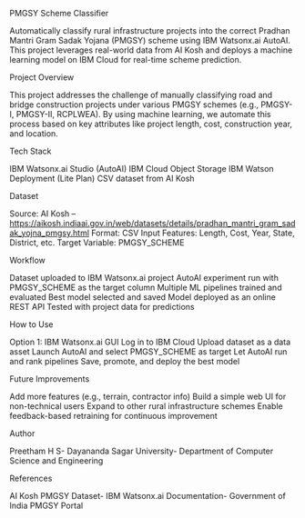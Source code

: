 PMGSY Scheme Classifier

Automatically classify rural infrastructure projects into the correct Pradhan Mantri Gram Sadak Yojana (PMGSY) scheme using IBM Watsonx.ai AutoAI. This project leverages real-world data from AI Kosh and deploys a machine learning model on IBM Cloud for real-time scheme prediction.

 Project Overview

This project addresses the challenge of manually classifying road and bridge construction projects under various PMGSY schemes (e.g., PMGSY-I, PMGSY-II, RCPLWEA). By using machine learning, we automate this process based on key attributes like project length, cost, construction year, and location.

 Tech Stack

IBM Watsonx.ai Studio (AutoAI)
IBM Cloud Object Storage
IBM Watson Deployment (Lite Plan)
CSV dataset from AI Kosh

 Dataset

Source: AI Kosh – https://aikosh.indiaai.gov.in/web/datasets/details/pradhan_mantri_gram_sadak_yojna_pmgsy.html
Format: CSV
Input Features: Length, Cost, Year, State, District, etc.
Target Variable: PMGSY_SCHEME

 Workflow

Dataset uploaded to IBM Watsonx.ai project
AutoAI experiment run with PMGSY_SCHEME as the target column
Multiple ML pipelines trained and evaluated
Best model selected and saved
Model deployed as an online REST API
Tested with project data for predictions

 How to Use

Option 1: IBM Watsonx.ai GUI
Log in to IBM Cloud
Upload dataset as a data asset
Launch AutoAI and select PMGSY_SCHEME as target
Let AutoAI run and rank pipelines
Save, promote, and deploy the best model


 Future Improvements

Add more features (e.g., terrain, contractor info)
Build a simple web UI for non-technical users
Expand to other rural infrastructure schemes
Enable feedback-based retraining for continuous improvement

 Author

Preetham H S-
Dayananda Sagar University-
Department of Computer Science and Engineering

 References

AI Kosh PMGSY Dataset-
IBM Watsonx.ai Documentation-
Government of India PMGSY Portal
